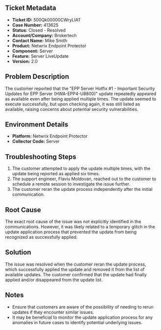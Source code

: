 ## Ticket Metadata
- **Ticket ID:** 500Qk00000CWryLIAT
- **Case Number:** 413625
- **Status:** Closed - Resolved
- **Account/Company:** Brokertech
- **Contact Name:** Mike Smith
- **Product:** Netwrix Endpoint Protector
- **Component:** Server
- **Feature:** Server LiveUpdate
- **Version:** 2.0

## Problem Description
The customer reported that the "EPP Server Hotfix #1 - Important Security Updates for EPP Server (HWA-EPP4-U8800)" update repeatedly appeared as available even after being applied multiple times. The update seemed to execute successfully, but upon checking again, it was still listed as available, raising concerns about potential security vulnerabilities.

## Environment Details
- **Platform:** Netwrix Endpoint Protector
- **Collector Code:** Server

## Troubleshooting Steps
1. The customer attempted to apply the update multiple times, with the update being reported as applied six times.
2. The support engineer, Flaviu Moldovan, reached out to the customer to schedule a remote session to investigate the issue further.
3. The customer reran the update process independently after the initial communication.

## Root Cause
The exact root cause of the issue was not explicitly identified in the communications. However, it was likely related to a temporary glitch in the update application process that prevented the update from being recognized as successfully applied.

## Solution
The issue was resolved when the customer reran the update process, which successfully applied the update and removed it from the list of available updates. The customer confirmed that the update had finally applied and/or disappeared from the update list.

## Notes
- Ensure that customers are aware of the possibility of needing to rerun updates if they encounter similar issues.
- It may be beneficial to monitor the update application process for any anomalies in future cases to identify potential underlying issues.